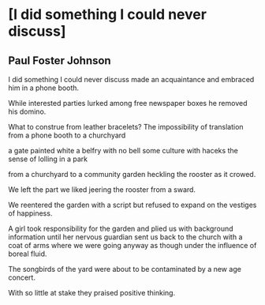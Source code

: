 # [I did something I could never discuss]
## Paul Foster Johnson
I did something I could never discuss
made an acquaintance
and embraced him in a phone booth.

While interested parties lurked
among free newspaper boxes
he removed his domino.

What to construe
from leather bracelets?
The impossibility of translation
from a phone booth to a churchyard

a gate painted white
a belfry with no bell
some culture with haceks
the sense of lolling in a park

from a churchyard to a community garden
heckling the rooster as it crowed.

We left the part we liked
jeering the rooster from a sward.

We reentered the garden with a script
but refused to expand on the vestiges of happiness.

A girl took responsibility for the garden
and plied us with background information
until her nervous guardian sent us back to the church
with a coat of arms where we were going anyway
as though under the influence of boreal fluid.

The songbirds of the yard
were about to be contaminated
by a new age concert.

With so little at stake
they praised positive thinking.﻿